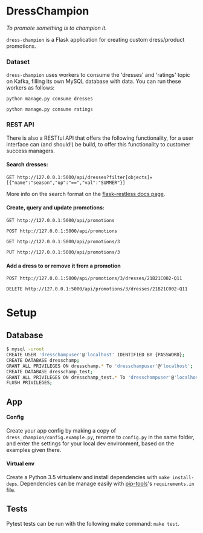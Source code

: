 # DressChampion

*To promote something is to champion it.*

`dress-champion` is a Flask application for creating custom dress/product promotions.
 
### Dataset

`dress-champion` uses workers to consume the 'dresses' and 'ratings' topic on Kafka, filling its own MySQL database with data. You can run these workers as follows:

```python manage.py consume dresses```

```python manage.py consume ratings```

### REST API

There is also a RESTful API that offers the following functionality, for a user interface can (and should!) be build, to offer this functionality to customer success managers. 

#### Search dresses:

```GET http://127.0.0.1:5000/api/dresses?filter[objects]=[{"name":"season","op":"==","val":"SUMMER"}]```

More info on the search format on the [flask-restless docs page](https://flask-restless.readthedocs.io/en/stable/searchformat.html).

#### Create, query and update promotions:

```GET http://127.0.0.1:5000/api/promotions```

```POST http://127.0.0.1:5000/api/promotions```

```GET http://127.0.0.1:5000/api/promotions/3```

```PUT http://127.0.0.1:5000/api/promotions/3```

#### Add a dress to or remove it from a promotion

```POST http://127.0.0.1:5000/api/promotions/3/dresses/21B21C002-Q11```

```DELETE http://127.0.0.1:5000/api/promotions/3/dresses/21B21C002-Q11```

# Setup

## Database

```bash
$ mysql -uroot
CREATE USER 'dresschampuser'@'localhost' IDENTIFIED BY {PASSWORD};
CREATE DATABASE dresschamp;
GRANT ALL PRIVILEGES ON dresschamp.* To 'dresschampuser'@'localhost';
CREATE DATABASE dresschamp_test;
GRANT ALL PRIVILEGES ON dresschamp_test.* To 'dresschampuser'@'localhost';
FLUSH PRIVILEGES;
```

## App

#### Config
Create your app config by making a copy of `dress_champion/config.example.py`, rename to `config.py` in the same folder, and enter the settings for your local dev environment, based on the examples given there.
 
#### Virtual env
Create a Python 3.5 virtualenv and install dependencies with `make install-deps`. Dependencies can be manage easily with [pip-tools](https://github.com/jazzband/pip-tools)'s `requirements.in` file.

## Tests

Pytest tests can be run with the following make command: `make test`.
